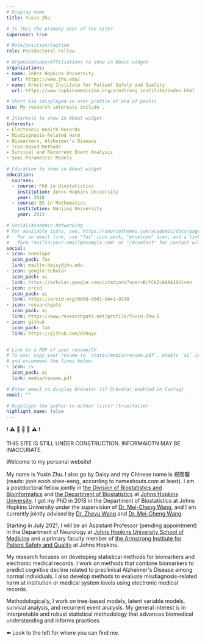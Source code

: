 ```yaml
---
# Display name
title: Yuxin Zhu

# Is this the primary user of the site?
superuser: true

# Role/position/tagline
role: Postdoctoral Fellow

# Organizations/Affiliations to show in About widget
organizations:
- name: Johns Hopkins University
  url: https://www.jhu.edu/
- name: Armstrong Institute for Patient Safety and Quality
  url: https://www.hopkinsmedicine.org/armstrong_institute/index.html

# Short bio (displayed in user profile at end of posts)
bio: My research interests include .

# Interests to show in About widget
interests:
- Electronic Health Records
- Misdiagnosis-Related Harm
- Biomarkers, Alzheimer's Disease
- Tree-Based Methods
- Survival and Recurrent Event Analysis
- Semi-Parametric Models

# Education to show in About widget
education:
  courses:
  - course: PhD in Biostatistics
    institution: Johns Hopkins University
    year: 2018
  - course: BS in Mathematics
    institution: Nanjing University
    year: 2013

# Social/Academic Networking
# For available icons, see: https://sourcethemes.com/academic/docs/page-builder/#icons
#   For an email link, use "fas" icon pack, "envelope" icon, and a link in the
#   form "mailto:your-email@example.com" or "/#contact" for contact widget.
social:
- icon: envelope
  icon_pack: fas
  link: mailto:daisy@jhu.edu
- icon: google-scholar
  icon_pack: ai
  link: https://scholar.google.com/citations?user=BcYCkZcAAAAJ&hl=en
- icon: orcid
  icon_pack: ai
  link: https://orcid.org/0000-0001-8441-0290
- icon: researchgate
  icon_pack: ai
  link: https://www.researchgate.net/profile/Yuxin-Zhu-5
- icon: github
  icon_pack: fab
  link: https://github.com/dzhuyx


# Link to a PDF of your resume/CV.
# To use: copy your resume to `static/media/resume.pdf`, enable `ai` icons in `params.toml`, 
# and uncomment the lines below.
- icon: cv
  icon_pack: ai
  link: media/resume.pdf

# Enter email to display Gravatar (if Gravatar enabled in Config)
email: ""

# Highlight the author in author lists? (true/false)
highlight_name: false
---
```


❗️ ⚠️ 🚧 🚧 🚧 ⚠️ ❗️

THIS SITE IS STILL UNDER CONSTRUCTION. INFORMAIOTN MAY BE INACCURATE.

Welcome to my personal website! 

My name is Yuxin Zhu. I also go by Daisy and my Chinese name is 祝雨馨 (reads: jooh eooh shee-eeng, according to nameshouts.com at least). I am a postdoctoral fellow jointly in [the Division of Biostatistics and Bioinformatics](https://www.rits.onc.jhmi.edu/dbb/) and [the Department of Biostatistics](https://www.jhsph.edu/departments/biostatistics/) at [Johns Hopkins University](https://www.jhu.edu/). I got my PhD in 2018 in the Department of Biostatistics at Johns Hopkins University under the supervision of [Dr. Mei-Cheng Wang](http://www.biostat.jhsph.edu/~mcwang/), and I am currently jointly advised by [Dr. Zheyu Wang](https://sites.google.com/site/wangzylab/home) and [Dr. Mei-Cheng Wang](http://www.biostat.jhsph.edu/~mcwang/).

Starting in July 2021, I will be an Assistant Professor (pending appointment) in the Department of Neurology at [Johns Hopkins University School of Medicine](https://www.hopkinsmedicine.org/som/) and a primary faculty member of [the Armstrong Institute for Patient Safety and Quality](https://www.hopkinsmedicine.org/armstrong_institute/index.html) at Johns Hopkins.

My research focuses on developing statistical methods for biomarkers and electronic medical records. I work on methods that combine biomarkers to predict cognitive decline related to preclinical Alzheimer's Disease among normal individuals. I also develop methods to evaluate misdiagnosis-related harm at institution or medical system levels using electronic medical records. 

Methodologically, I work on tree-based models, latent variable models, survival analysis, and recurrent event analysis. My general interest is in interpretable and robust statistical methodology that advances biomedical understanding and informs practices.

⬅️ Look to the left for where you can find me.
